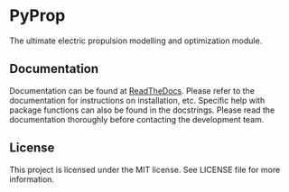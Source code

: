 # PyProp
The ultimate electric propulsion modelling and optimization module.

## Documentation
Documentation can be found at [ReadTheDocs](https://pyprop.readthedocs.io). Please refer to the documentation for instructions on installation, etc. Specific help with package functions can also be found in the docstrings. Please read the documentation thoroughly before contacting the development team.

## License
This project is licensed under the MIT license. See LICENSE file for more information. 